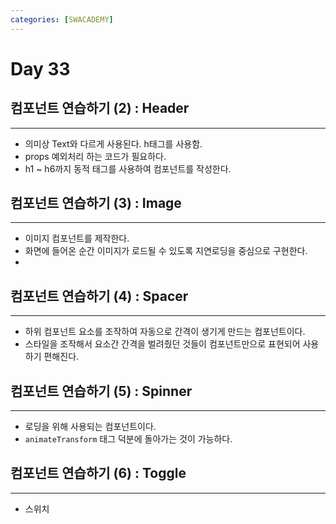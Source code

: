 ```yaml
---
categories: [SWACADEMY]
---
```


# Day 33

## 컴포넌트 연습하기 (2) : Header

---

- 의미상 Text와 다르게 사용된다. h태그를 사용함.
- props 예외처리 하는 코드가 필요하다.
- h1 ~ h6까지 동적 태그를 사용하여 컴포넌트를 작성한다.

## 컴포넌트 연습하기 (3) : Image

---

- 이미지 컴포넌트를 제작한다.
- 화면에 들어온 순간 이미지가 로드될 수 있도록 지연로딩을 중심으로 구현한다.
- 

## 컴포넌트 연습하기 (4) : Spacer

---

- 하위 컴포넌트 요소를 조작하여 자동으로 간격이 생기게 만드는 컴포넌트이다.
- 스타일을 조작해서 요소간 간격을 벌려줬던 것들이 컴포넌트만으로 표현되어 사용하기 편해진다.

## 컴포넌트 연습하기 (5) : Spinner

---

- 로딩을 위해 사용되는 컴포넌트이다.
- `animateTransform` 태그 덕분에 돌아가는 것이 가능하다.

## 컴포넌트 연습하기 (6) : Toggle

---

- 스위치